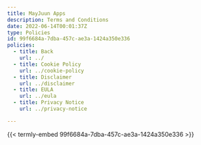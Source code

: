 ```yaml
---
title: MayJuun Apps
description: Terms and Conditions
date: 2022-06-14T00:01:37Z
type: Policies
id: 99f6684a-7dba-457c-ae3a-1424a350e336
policies: 
  - title: Back
    url: ../
  - title: Cookie Policy
    url: ../cookie-policy
  - title: Disclaimer
    url: ../disclaimer
  - title: EULA
    url: ../eula
  - title: Privacy Notice
    url: ../privacy-notice

---
```


{{< termly-embed 99f6684a-7dba-457c-ae3a-1424a350e336 >}}
